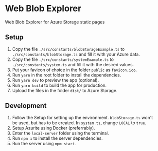 # Web Blob Explorer
Web Blob Explorer for Azure Storage static pages

## Setup

1. Copy the file `./src/constants/blobStorageExample.ts` to `./src/constants/blobStorage.ts` and fill it with your Azure data.
1. Copy the file `./src/constants/systemExample.ts` to `./src/constants/system.ts` and fill it with the desired values.
1. Put your favicon of choice in the folder `public` as `favicon.ico`.
1. Run `yarn` in the root folder to install the dependencies.
1. Run `yarn dev` to preview the app (optional).
1. Run `yarn build` to build the app for production.
1. Upload the files in the folder `dist/` to Azure Storage.

## Development

1. Follow the Setup for setting up the environment. `blobStorage.ts` won't be used, but has to be created. In `system.ts`, change `LOCAL` to `true`.
1. Setup Azurite using Docker (preferrably).
1. Enter the `local-server` folder using the terminal.
1. Run `npm i` to install the server dependencies.
1. Run the server using `npm start`.
